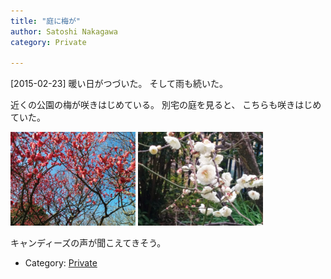 ```yaml
---
title: "庭に梅が"
author: Satoshi Nakagawa
category: Private

---
```


[2015-02-23]  暖い日がつづいた。
そして雨も続いた。

 近くの公園の梅が咲きはじめている。
別宅の庭を見ると、
こちらも咲きはじめていた。

<a href="/pict/2015-02-21-yamadaike-1.jpg"><img src="/pict/2015-02-21-yamadaike-1.jpg" alt="公園の梅" width="200"/></a>
<a href="/pict/2015-02-23-garden.jpg"><img src="/pict/2015-02-23-garden.jpg" alt="うちの庭の" width="200"/></a>

 キャンディーズの声が聞こえてきそう。

- Category: [Private](categories.html#Private)

